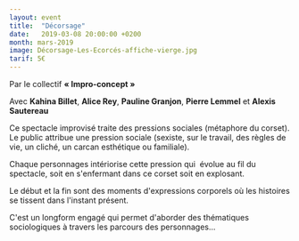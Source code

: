 ```yaml
---
layout: event
title:  "Décorsage"
date:   2019-03-08 20:00:00 +0200
month: mars-2019
image: Décorsage-Les-Ecorcés-affiche-vierge.jpg
tarif: 5€
---
```


Par le collectif **« Impro-concept »**

Avec **Kahina Billet**, **Alice Rey**, **Pauline Granjon**, **Pierre Lemmel** et **Alexis Sautereau**


Ce spectacle improvisé traite des pressions sociales (métaphore du corset). Le public attribue une pression sociale (sexiste, sur le travail, des règles de vie, un cliché, un carcan esthétique ou familiale).

Chaque personnages intériorise cette pression qui  évolue au fil du spectacle, soit en s'enfermant dans ce corset soit en explosant.

Le début et la fin sont des moments d'expressions corporels où les histoires se tissent dans l'instant présent.

C'est un longform engagé qui permet d'aborder des thématiques sociologiques à travers les parcours des personnages...
